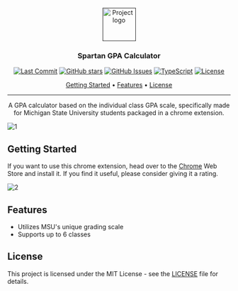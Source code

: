 <p align="center">
  <a href="" rel="noopener">
 <img width=75px height=75px src="https://user-images.githubusercontent.com/40510223/172290045-43a3af4b-e8b3-4162-b94b-a1e2a2130262.png" alt="Project logo"></a>
</p>

<h3 align="center">Spartan GPA Calculator</h3>

<div align="center">

  [![Last Commit](https://img.shields.io/github/last-commit/asecco/Spartan-GPA-Calculator)](https://github.com/asecco/Spartan-GPA-Calculator)
  [![GitHub stars](https://badgen.net/github/stars/asecco/Spartan-GPA-Calculator)](https://github.com/asecco/Spartan-GPA-Calculator/stargazers)
  [![GitHub Issues](https://img.shields.io/github/issues/asecco/Spartan-GPA-Calculator.svg)](https://github.com/asecco/Spartan-GPA-Calculator/issues)
  [![TypeScript](https://img.shields.io/badge/Made%20with-TypeScript-blue)](https://www.typescriptlang.org/)
  [![License](https://img.shields.io/badge/license-MIT-blue.svg)](/LICENSE)

</div>

<p align="center">
  <a href="#getting-started">Getting Started</a> •
  <a href="#features">Features</a> •
  <a href="#license">License</a>
</p>

---

<p align="center"> A GPA calculator based on the individual class GPA scale, specifically made for Michigan State University students packaged in a chrome extension.
    <br> 
</p>

![1](https://user-images.githubusercontent.com/40510223/172290630-c5313105-0a73-430f-8495-431e09478aa0.png)

## Getting Started
If you want to use this chrome extension, head over to the [Chrome](https://google.com) Web Store and install it. If you find it useful, please consider giving it a rating.

![2](https://user-images.githubusercontent.com/40510223/172296830-5860bd90-dea4-4cf8-878d-ebe580e90cf3.png)

## Features
- Utilizes MSU's unique grading scale
- Supports up to 6 classes

## License
This project is licensed under the MIT License - see the [LICENSE](LICENSE) file for details.
